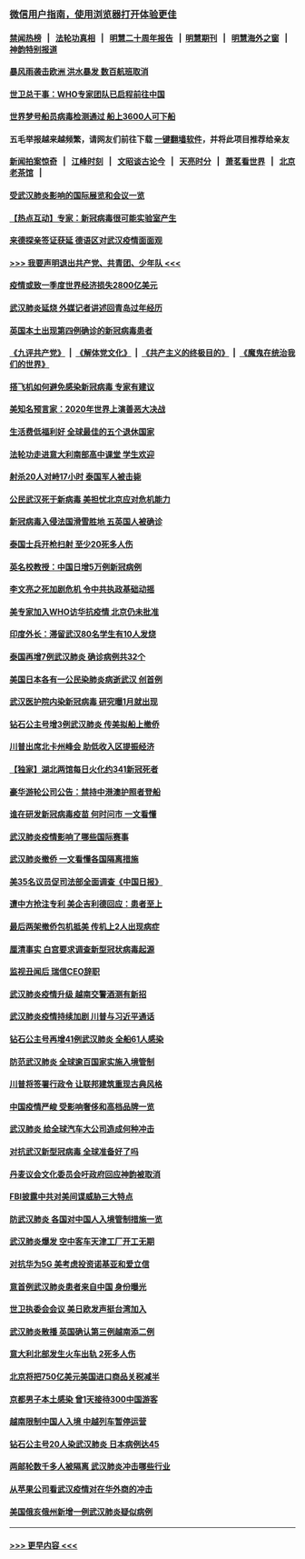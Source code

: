 ### [微信用户指南，使用浏览器打开体验更佳](https://github.com/gfw-breaker/banned-news1/blob/master/indexes/wechat-guide.md?t=0)
#### [禁闻热榜](热点新闻.md?t=0)  &nbsp;&nbsp;|&nbsp;&nbsp; [法轮功真相](https://github.com/gfw-breaker/truth/blob/master/README.md?t=0) &nbsp;&nbsp;|&nbsp;&nbsp; [明慧二十周年报告](https://github.com/gfw-breaker/mh-reports/blob/master/README.md?t=0) &nbsp;&nbsp;|&nbsp;&nbsp;[明慧期刊](https://github.com/gfw-breaker/mh-qikan) &nbsp;&nbsp;|&nbsp;&nbsp; [明慧海外之窗](https://github.com/gfw-breaker/mh-news/blob/master/README.md?t=0) &nbsp;&nbsp;|&nbsp;&nbsp; [神韵特别报道](https://github.com/gfw-breaker/mh-news/blob/master/shenyun.md?t=0)
#### [暴风雨袭击欧洲 洪水暴发 数百航班取消](../pages/nsc418/n11856453.md?t=02100722) 
#### [世卫总干事：WHO专家团队已启程前往中国](../pages/nsc418/n11856612.md?t=02100722) 
#### [世界梦号船员病毒检测通过 船上3600人可下船](../pages/nsc418/n11856520.md?t=02100722) 
#### 五毛举报越来越频繁，请网友们前往下载 [一键翻墙软件](https://github.com/gfw-breaker/ssr-accounts)，并将此项目推荐给亲友
#### [新闻拍案惊奇](https://github.com/gfw-breaker/banned-news1/blob/master/pages/link4.md) &nbsp;&nbsp;|&nbsp;&nbsp; [江峰时刻](https://github.com/gfw-breaker/banned-news1/blob/master/pages/link4.md) &nbsp;&nbsp;|&nbsp;&nbsp; [文昭谈古论今](https://github.com/gfw-breaker/banned-news1/blob/master/pages/link4.md) &nbsp;&nbsp;|&nbsp;&nbsp; [天亮时分](https://github.com/gfw-breaker/banned-news1/blob/master/pages/link4.md) &nbsp;&nbsp;|&nbsp;&nbsp; [萧茗看世界](https://github.com/gfw-breaker/banned-news1/blob/master/pages/link4.md) &nbsp;&nbsp;|&nbsp;&nbsp; [北京老茶馆](https://github.com/gfw-breaker/banned-news1/blob/master/pages/link4.md) &nbsp;&nbsp;|&nbsp;&nbsp; 
#### [受武汉肺炎影响的国际展览和会议一览](../pages/nsc418/n11856420.md?t=02100722) 
#### [【热点互动】专家：新冠病毒很可能实验室产生](../pages/nsc418/n11856378.md?t=02100722) 
#### [来德探亲签证获延 德语区对武汉疫情面面观](../pages/nsc418/n11856283.md?t=02100722) 
#### [>>> 我要声明退出共产党、共青团、少年队 <<<](https://github.com/begood0513/goodnews/blob/master/quit/letter.md) 
#### [疫情或致一季度世界经济损失2800亿美元](../pages/nsc418/n11855639.md?t=02100722) 
#### [武汉肺炎延烧 外媒记者讲述回青岛过年经历](../pages/nsc418/n11856159.md?t=02100722) 
#### [英国本土出现第四例确诊的新冠病毒患者](../pages/nsc418/n11855930.md?t=02100722) 
#### [《九评共产党》](https://github.com/begood0513/9ping.md/blob/master/README.md) &nbsp;|&nbsp; [《解体党文化》](../../../../jtdwh.md/blob/master/README.md)  &nbsp;|&nbsp; [《共产主义的终极目的》](../../../../gczydzjmd.md/blob/master/README.md) &nbsp;|&nbsp; [《魔鬼在统治我们的世界》](../../../../mgztzwmdsj.md/blob/master/README.md) 
#### [搭飞机如何避免感染新冠病毒 专家有建议](../pages/nsc418/n11853427.md?t=02100722) 
#### [美知名预言家：2020年世界上演善恶大决战](../pages/nsc418/n11855418.md?t=02100722) 
#### [生活费低福利好 全球最佳的五个退休国家](../pages/nsc418/n11848347.md?t=02100722) 
#### [法轮功走进意大利南部高中课堂 学生欢迎](../pages/nsc418/n11853859.md?t=02100722) 
#### [射杀20人对峙17小时 泰国军人被击毙](../pages/nsc418/n11854869.md?t=02100722) 
#### [公民武汉死于新病毒 美担忧北京应对危机能力](../pages/nsc418/n11854331.md?t=02100722) 
#### [新冠病毒入侵法国滑雪胜地 五英国人被确诊](../pages/nsc418/n11854307.md?t=02100722) 
#### [泰国士兵开枪扫射 至少20死多人伤](../pages/nsc418/n11854276.md?t=02100722) 
#### [英名校教授：中国日增5万例新冠病例](../pages/nsc418/n11854174.md?t=02100722) 
#### [李文亮之死加剧危机 令中共执政基础动摇](../pages/nsc418/n11854003.md?t=02100722) 
#### [美专家加入WHO访华抗疫情 北京仍未批准](../pages/nsc418/n11854043.md?t=02100722) 
#### [印度外长：滞留武汉80名学生有10人发烧](../pages/nsc418/n11853821.md?t=02100722) 
#### [泰国再增7例武汉肺炎 确诊病例共32个](../pages/nsc418/n11853808.md?t=02100722) 
#### [美国日本各有一公民染肺炎病逝武汉 创首例](../pages/nsc418/n11853509.md?t=02100722) 
#### [武汉医护院内染新冠病毒 研究曝1月就出现](../pages/nsc418/n11852928.md?t=02100722) 
#### [钻石公主号增3例武汉肺炎 传美拟船上撤侨](../pages/nsc418/n11853240.md?t=02100722) 
#### [川普出席北卡州峰会 助低收入区提振经济](../pages/nsc418/n11853232.md?t=02100722) 
#### [【独家】湖北两馆每日火化约341新冠死者](../pages/nsc418/n11845444.md?t=02100722) 
#### [豪华游轮公司公告：禁持中港澳护照者登船](../pages/nsc418/n11852761.md?t=02100722) 
#### [谁在研发新冠病毒疫苗 何时问市 一文看懂](../pages/nsc418/n11852840.md?t=02100722) 
#### [武汉肺炎疫情影响了哪些国际赛事](../pages/nsc418/n11852441.md?t=02100722) 
#### [武汉肺炎撤侨 一文看懂各国隔离措施](../pages/nsc418/n11844216.md?t=02100722) 
#### [美35名议员促司法部全面调查《中国日报》](../pages/nsc418/n11852435.md?t=02100722) 
#### [遭中方抢注专利 美企吉利德回应：患者至上](../pages/nsc418/n11852037.md?t=02100722) 
#### [最后两架撤侨包机抵美 传机上2人出现病症](../pages/nsc418/n11852173.md?t=02100722) 
#### [厘清事实 白宫要求调查新型冠状病毒起源](../pages/nsc418/n11852106.md?t=02100722) 
#### [监视丑闻后 瑞信CEO辞职](../pages/nsc418/n11852127.md?t=02100722) 
#### [武汉肺炎疫情升级 越南交警酒测有新招](../pages/nsc418/n11851632.md?t=02100722) 
#### [武汉肺炎疫情持续加剧 川普与习近平通话](../pages/nsc418/n11851613.md?t=02100722) 
#### [钻石公主号再增41例武汉肺炎 全船61人感染](../pages/nsc418/n11850401.md?t=02100722) 
#### [防范武汉肺炎 全球逾百国家实施入境管制](../pages/nsc418/n11850557.md?t=02100722) 
#### [川普将签署行政令 让联邦建筑重现古典风格](../pages/nsc418/n11850654.md?t=02100722) 
#### [中国疫情严峻 受影响奢侈和高档品牌一览](../pages/nsc418/n11850319.md?t=02100722) 
#### [武汉肺炎 给全球汽车大公司造成何种冲击](../pages/nsc418/n11850056.md?t=02100722) 
#### [对抗武汉新型冠病毒 全球准备好了吗](../pages/nsc418/n11850142.md?t=02100722) 
#### [丹麦议会文化委员会吁政府回应神韵被取消](../pages/nsc418/n11849312.md?t=02100722) 
#### [FBI披露中共对美间谍威胁三大特点](../pages/nsc418/n11849700.md?t=02100722) 
#### [防武汉肺炎 各国对中国人入境管制措施一览](../pages/nsc418/n11838726.md?t=02100722) 
#### [武汉肺炎爆发 空中客车天津工厂开工无期](../pages/nsc418/n11849634.md?t=02100722) 
#### [对抗华为5G 美考虑投资诺基亚和爱立信](../pages/nsc418/n11849510.md?t=02100722) 
#### [意首例武汉肺炎患者来自中国 身份曝光](../pages/nsc418/n11849454.md?t=02100722) 
#### [世卫执委会会议 美日欧发声挺台湾加入](../pages/nsc418/n11849433.md?t=02100722) 
#### [武汉肺炎散播 英国确认第三例越南添二例](../pages/nsc418/n11849439.md?t=02100722) 
#### [意大利北部发生火车出轨 2死多人伤](../pages/nsc418/n11848999.md?t=02100722) 
#### [北京将把750亿美元美国进口商品关税减半](../pages/nsc418/n11848896.md?t=02100722) 
#### [京都男子本土感染 曾1天接待300中国游客](../pages/nsc418/n11848641.md?t=02100722) 
#### [越南限制中国人入境 中越列车暂停运营](../pages/nsc418/n11847844.md?t=02100722) 
#### [钻石公主号20人染武汉肺炎 日本病例达45](../pages/nsc418/n11847823.md?t=02100722) 
#### [两邮轮数千多人被隔离 武汉肺炎冲击哪些行业](../pages/nsc418/n11847456.md?t=02100722) 
#### [从苹果公司看武汉疫情对在华外商的冲击](../pages/nsc418/n11847586.md?t=02100722) 
#### [美国俄亥俄州新增一例武汉肺炎疑似病例](../pages/nsc418/n11847714.md?t=02100722) 

----
#### [ >>> 更早内容 <<< ](../indexes/nsc418-earlier.md)
